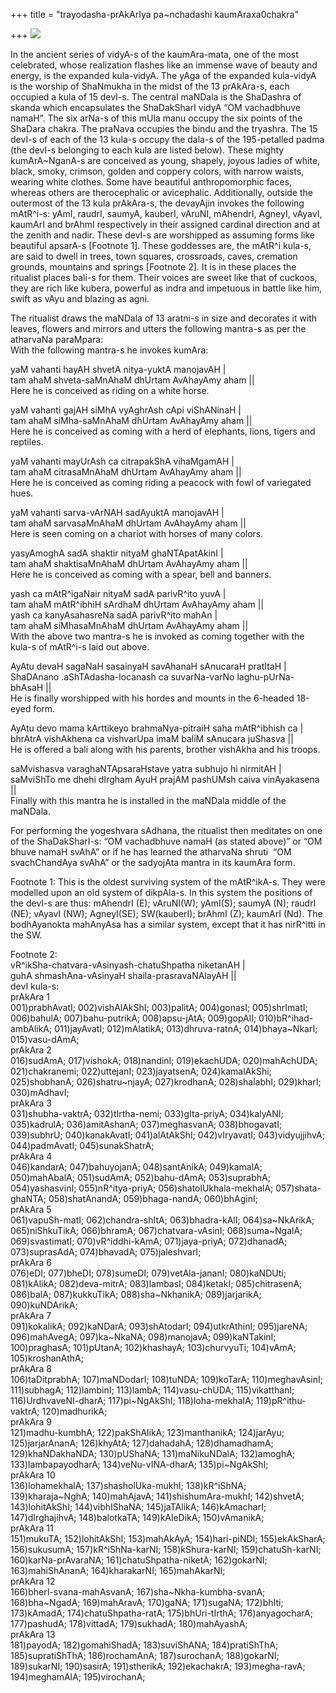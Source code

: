 +++
title = "trayodasha-prAkArIya pa~nchadashi kaumAraxa0chakra"

+++
[![](https://i0.wp.com/lh6.ggpht.com/_hjuA1bE0hBw/TA85M-TXh6I/AAAAAAAABew/8a8_DDxiXOY/s400/g3130.png)](http://picasaweb.google.com/lh/photo/zWapZuPB3500eIc-4ziMDw?feat=embedwebsite)

In the ancient series of vidyA-s of the kaumAra-mata, one of the most
celebrated, whose realization flashes like an immense wave of beauty and
energy, is the expanded kula-vidyA. The yAga of the expanded kula-vidyA
is the worship of ShaNmukha in the midst of the 13 prAkAra-s, each
occupied a kula of 15 devI-s. The central maNDala is the ShaDashra of
skanda which encapsulates the ShaDakSharI vidyA “OM vachadbhuve namaH”.
The six arNa-s of this mUla manu occupy the six points of the ShaDara
chakra. The praNava occupies the bindu and the tryashra. The 15 devI-s
of each of the 13 kula-s occupy the dala-s of the 195-petalled padma
(the devI-s belonging to each kula are listed below). These mighty
kumArA\~NganA-s are conceived as young, shapely, joyous ladies of white,
black, smoky, crimson, golden and coppery colors, with narrow waists,
wearing white clothes. Some have beautiful anthropomorphic faces,
whereas others are therocephalic or avicephalic. Additionally, outside
the outermost of the 13 kula prAkAra-s, the devayAjin invokes the
following mAtR^i-s: yAmI, raudrI, saumyA, kauberI, vAruNI, mAhendrI,
AgneyI, vAyavI, kaumArI and brAhmI respectively in their assigned
cardinal direction and at the zenith and nadir. These devI-s are
worshipped as assuming forms like beautiful apsarA-s \[Footnote 1\].
These goddesses are, the mAtR^i kula-s, are said to dwell in trees, town
squares, crossroads, caves, cremation grounds, mountains and springs
\[Footnote 2\]. It is in these places the ritualist places bali-s for
them. Their voices are sweet like that of cuckoos, they are rich like
kubera, powerful as indra and impetuous in battle like him, swift as
vAyu and blazing as agni.

The ritualist draws the maNDala of 13 aratni-s in size and decorates it
with leaves, flowers and mirrors and utters the following mantra-s as
per the atharvaNa paraMpara:  
With the following mantra-s he invokes kumAra:

yaM vahanti hayAH shvetA nitya-yuktA manojavAH |  
tam ahaM shveta-saMnAhaM dhUrtam AvAhayAmy aham ||  
Here he is conceived as riding on a white horse.

yaM vahanti gajAH siMhA vyAghrAsh cApi viShANinaH |  
tam ahaM siMha-saMnAhaM dhUrtam AvAhayAmy aham ||  
Here he is conceived as coming with a herd of elephants, lions, tigers
and reptiles.

yaM vahanti mayUrAsh ca citrapakShA vihaMgamAH |  
tam ahaM citrasaMnAhaM dhUrtam AvAhayAmy aham ||  
Here he is conceived as coming riding a peacock with fowl of variegated
hues.

yaM vahanti sarva-vArNAH sadAyuktA manojavAH |  
tam ahaM sarvasaMnAhaM dhUrtam AvAhayAmy aham ||  
Here is seen coming on a chariot with horses of many colors.

yasyAmoghA sadA shaktir nityaM ghaNTApatAkinI |  
tam ahaM shaktisaMnAhaM dhUrtam AvAhayAmy aham ||  
Here he is conceived as coming with a spear, bell and banners.

yash ca mAtR^igaNair nityaM sadA parivR^ito yuvA |  
tam ahaM mAtR^ibhiH sArdhaM dhUrtam AvAhayAmy aham ||  
yash ca kanyAsahasreNa sadA parivR^ito mahAn |  
tam ahaM siMhasaMnAhaM dhUrtam AvAhayAmy aham ||  
With the above two mantra-s he is invoked as coming together with the
kula-s of mAtR^i-s laid out above.

AyAtu devaH sagaNaH sasainyaH savAhanaH sAnucaraH pratItaH |  
ShaDAnano .aShTAdasha-locanash ca suvarNa-varNo laghu-pUrNa-bhAsaH ||  
He is finally worshipped with his hordes and mounts in the 6-headed
18-eyed form.

AyAtu devo mama kArttikeyo brahmaNya-pitraiH saha mAtR^ibhish ca |  
bhrAtrA vishAkhena ca vishvarUpa imaM baliM sAnucara juShasva ||  
He is offered a bali along with his parents, brother vishAkha and his
troops.

saMvishasva varaghaNTApsaraHstave yatra subhujo hi nirmitAH |  
saMviShTo me dhehi dIrgham AyuH prajAM pashUMsh caiva vinAyakasena ||  
Finally with this mantra he is installed in the maNDala middle of the
maNDala.

For performing the yogeshvara sAdhana, the ritualist then meditates on
one of the ShaDakSharI-s: “OM vachadbhuve namaH (as stated above)” or
“OM bhuve namaH svAhA” or if he has learned the atharvaNa shruti  “OM
svachChandAya svAhA” or the sadyojAta mantra in its kaumAra form.

Footnote 1: This is the oldest surviving system of the mAtR^ikA-s. They
were modelled upon an old system of dikpAla-s. In this system the
positions of the devI-s are thus: mAhendrI (E); vAruNI(W); yAmI(S);
saumyA (N); raudrI (NE); vAyavI (NW); AgneyI(SE); SW(kauberI); brAhmI
(Z); kaumArI (Nd). The bodhAyanokta mahAnyAsa has a similar system,
except that it has nirR^itti in the SW.

Footnote 2:  
vR^ikSha-chatvara-vAsinyash-chatuShpatha niketanAH |  
guhA shmashAna-vAsinyaH shaila-prasravaNAlayAH ||  
devI kula-s:  
prAkAra 1  
001)prabhAvatI; 002)vishAlAkShI; 003)palitA; 004)gonasI; 005)shrImatI;
006)bahulA; 007)bahu-putrikA; 008)apsu-jAtA; 009)gopAlI;
010)bR^ihad-ambAlikA; 011)jayAvatI; 012)mAlatikA; 013)dhruva-ratnA;
014)bhaya\~NkarI; 015)vasu-dAmA;  
prAkAra 2  
016)sudAmA; 017)vishokA; 018)nandinI; 019)ekachUDA; 020)mahAchUDA;
021)chakranemi; 022)uttejanI; 023)jayatsenA; 024)kamalAkShi;
025)shobhanA; 026)shatru\~njayA; 027)krodhanA; 028)shalabhI; 029)kharI;
030)mAdhavI;  
prAkAra 3  
031)shubha-vaktrA; 032)tIrtha-nemi; 033)gIta-priyA; 034)kalyANI;
035)kadrulA; 036)amitAshanA; 037)meghasvanA; 038)bhogavatI; 039)subhrU;
040)kanakAvatI; 041)alAtAkShI; 042)vIryavatI; 043)vidyujjihvA;
044)padmAvatI; 045)sunakShatrA;  
prAkAra 4  
046)kandarA; 047)bahuyojanA; 048)santAnikA; 049)kamalA; 050)mahAbalA;
051)sudAmA; 052)bahu-dAmA; 053)suprabhA; 054)yashasvinI;
055)nR^itya-priyA; 056)shatolUkhala-mekhalA; 057)shata-ghaNTA;
058)shatAnandA; 059)bhaga-nandA; 060)bhAginI;  
prAkAra 5  
061)vapuSh-matI; 062)chandra-shItA; 063)bhadra-kAlI; 064)sa\~NkArikA;
065)niShkuTikA; 066)bhramA; 067)chatvara-vAsinI; 068)suma\~NgalA;
069)svastimatI; 070)vR^iddhi-kAmA; 071)jaya-priyA; 072)dhanadA;
073)suprasAdA; 074)bhavadA; 075)jaleshvarI;  
prAkAra 6  
076)eDI; 077)bheDI; 078)sumeDI; 079)vetAla-jananI; 080)kaNDUti;
081)kAlikA; 082)deva-mitrA; 083)lambasI; 084)ketakI; 085)chitrasenA;
086)balA; 087)kukkuTikA; 088)sha\~NkhanikA; 089)jarjarikA;
090)kuNDArikA;  
prAkAra 7  
091)kokalikA; 092)kaNDarA; 093)shAtodarI; 094)utkrAthinI; 095)jareNA;
096)mahAvegA; 097)ka\~NkaNA; 098)manojavA; 099)kaNTakinI; 100)praghasA;
101)pUtanA; 102)khashayA; 103)churvyuTi; 104)vAmA; 105)kroshanAthA;  
prAkAra 8  
106)taDitprabhA; 107)maNDodarI; 108)tuNDA; 109)koTarA; 110)meghavAsinI;
111)subhagA; 112)lambinI; 113)lambA; 114)vasu-chUDA; 115)vikatthanI;
116)UrdhvaveNI-dharA; 117)pi\~NgAkShI; 118)loha-mekhalA;
119)pR^ithu-vaktrA; 120)madhurikA;  
prAkAra 9  
121)madhu-kumbhA; 122)pakShAlikA; 123)manthanikA; 124)jarAyu;
125)jarjarAnanA; 126)khyAtA; 127)dahadahA; 128)dhamadhamA;
129)khaNDakhaNDA; 130)pUShaNA; 131)maNikuNDalA; 132)amoghA;
133)lambapayodharA; 134)veNu-vINA-dharA; 135)pi\~NgAkShI;  
prAkAra 10  
136)lohamekhalA; 137)shasholUka-mukhI; 138)kR^iShNA; 139)kharaja\~NghA;
140)mahAjavA; 141)shishumAra-mukhI; 142)shvetA; 143)lohitAkShI;
144)vibhIShaNA; 145)jaTAlikA; 146)kAmacharI; 147)dIrghajihvA;
148)balotkaTA; 149)kAleDikA; 150)vAmanikA;  
prAkAra 11  
151)mukuTA; 152)lohitAkShI; 153)mahAkAyA; 154)hari-piNDI; 155)ekAkSharA;
156)sukusumA; 157)kR^iShNa-karNI; 158)kShura-karNI; 159)chatuSh-karNI;
160)karNa-prAvaraNA; 161)chatuShpatha-niketA; 162)gokarNI;
163)mahiShAnanA; 164)kharakarNI; 165)mahAkarNI;  
prAkAra 12  
166)bherI-svana-mahAsvanA; 167)sha\~Nkha-kumbha-svanA; 168)bha\~NgadA;
169)mahAravA; 170)gaNA; 171)sugaNA; 172)bhIti; 173)kAmadA;
174)chatuShpatha-ratA; 175)bhUri-tIrthA; 176)anyagocharA; 177)pashudA;
178)vittadA; 179)sukhadA; 180)mahAyashA;  
prAkAra 13  
181)payodA; 182)gomahiShadA; 183)suviShANA; 184)pratiShThA;
185)supratiShThA; 186)rochamAnA; 187)surochanA; 188)gokarNI;
189)sukarNI; 190)sasirA; 191)stherikA; 192)ekachakrA; 193)megha-ravA;
194)meghamAlA; 195)virochanA;
